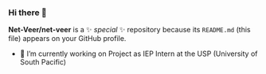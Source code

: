### Hi there 👋


**Net-Veer/net-veer** is a ✨ _special_ ✨ repository because its `README.md` (this file) appears on your GitHub profile.


- 🔭 I’m currently working on Project as IEP Intern 
at the USP (University of South Pacific)

<!--
- 🌱 I’m currently learning ...
- 👯 I’m looking to collaborate on ...
- 🤔 I’m looking for help with ...
- 💬 Ask me about ...
- 📫 How to reach me: ...
- 😄 Pronouns: ...
- ⚡ Fun fact: ...
-->
